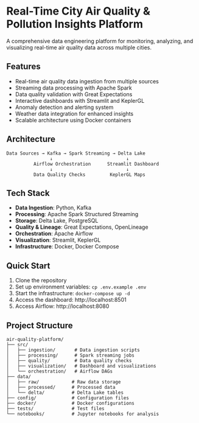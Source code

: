 # Real-Time City Air Quality & Pollution Insights Platform

A comprehensive data engineering platform for monitoring, analyzing, and visualizing real-time air quality data across multiple cities.

## Features

- Real-time air quality data ingestion from multiple sources
- Streaming data processing with Apache Spark
- Data quality validation with Great Expectations
- Interactive dashboards with Streamlit and KeplerGL
- Anomaly detection and alerting system
- Weather data integration for enhanced insights
- Scalable architecture using Docker containers

## Architecture

```
Data Sources → Kafka → Spark Streaming → Delta Lake
                ↓                           ↓
          Airflow Orchestration      Streamlit Dashboard
                ↓                           ↓
          Data Quality Checks         KeplerGL Maps
```

## Tech Stack

- **Data Ingestion**: Python, Kafka
- **Processing**: Apache Spark Structured Streaming
- **Storage**: Delta Lake, PostgreSQL
- **Quality & Lineage**: Great Expectations, OpenLineage
- **Orchestration**: Apache Airflow
- **Visualization**: Streamlit, KeplerGL
- **Infrastructure**: Docker, Docker Compose

## Quick Start

1. Clone the repository
2. Set up environment variables: `cp .env.example .env`
3. Start the infrastructure: `docker-compose up -d`
4. Access the dashboard: http://localhost:8501
5. Access Airflow: http://localhost:8080

## Project Structure

```
air-quality-platform/
├── src/
│   ├── ingestion/       # Data ingestion scripts
│   ├── processing/      # Spark streaming jobs
│   ├── quality/         # Data quality checks
│   ├── visualization/   # Dashboard and visualizations
│   └── orchestration/   # Airflow DAGs
├── data/
│   ├── raw/            # Raw data storage
│   ├── processed/      # Processed data
│   └── delta/          # Delta Lake tables
├── config/             # Configuration files
├── docker/             # Docker configurations
├── tests/              # Test files
└── notebooks/          # Jupyter notebooks for analysis
```